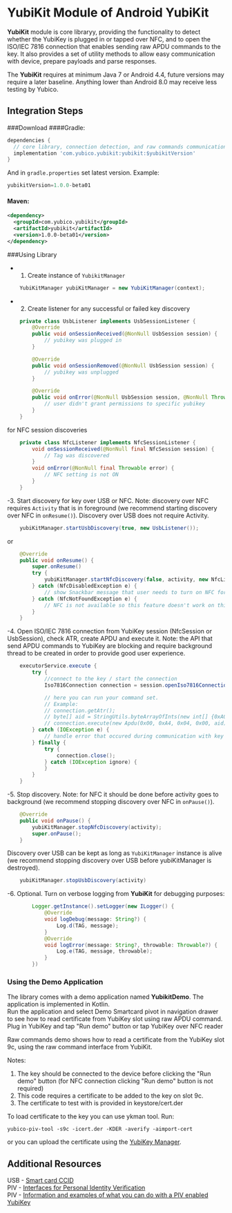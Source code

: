 # YubiKit Module of Android YubiKit
**YubiKit** module is core libraryy, providing the functionality to detect whether the YubiKey is plugged in or tapped over NFC, and to open the ISO/IEC 7816 connection that enables sending raw APDU commands to the key. 
It also provides a set of utility methods to allow easy communication with device, prepare payloads and parse responses.

The **YubiKit** requires at minimum  Java 7 or Android 4.4, future versions may require a later baseline. Anything lower than Android 8.0 may receive less testing by Yubico.

## Integration Steps <a name="integration_steps"></a>
###Download
####Gradle:

```gradle
dependencies {  
  // core library, connection detection, and raw commands communication with yubikey
  implementation 'com.yubico.yubikit:yubikit:$yubikitVersion'
}
```
And in `gradle.properties` set latest version. Example:
```gradle
yubikitVersion=1.0.0-beta01
```
#### Maven:
```xml
<dependency>
  <groupId>com.yubico.yubikit</groupId>
  <artifactId>yubikit</artifactId>
  <version>1.0.0-beta01</version>
</dependency>
```
###Using Library <a name="using_lib"></a>

- 1. Create instance of `YubikitManager`
```java
    YubiKitManager yubiKitManager = new YubiKitManager(context);
```
- 2. Create listener for any successful or failed key discovery
```java
    private class UsbListener implements UsbSessionListener {
        @Override
        public void onSessionReceived(@NonNull UsbSession session) {
            // yubikey was plugged in
        }

        @Override
        public void onSessionRemoved(@NonNull UsbSession session) {
            // yubikey was unplugged
        }

        @Override
        public void onError(@NonNull UsbSession session, @NonNull Throwable error) {
            // user didn't grant permissions to specific yubikey
        }
    }
```
for NFC session discoveries

```java
    private class NfcListener implements NfcSessionListener {
        void onSessionReceived(@NonNull final NfcSession session) {
            // Tag was discovered
        }
        void onError(@NonNull final Throwable error) {
            // NFC setting is not ON
        }
    }
```
-3. Start discovery for key over USB or NFC. Note: discovery over NFC requires `Activity` that is in foreground (we recommend starting discovery over NFC in `onResume()`). Discovery over USB does not require Activity.
```java
    yubiKitManager.startUsbDiscovery(true, new UsbListener());
```
or
```java
    @Override
    public void onResume() {
        super.onResume()
        try {
            yubiKitManager.startNfcDiscovery(false, activity, new NfcListener);
        } catch (NfcDisabledException e) {
            // show Snackbar message that user needs to turn on NFC for this feature
        } catch (NfcNotFoundException e) {
            // NFC is not available so this feature doesn't work on this device
        }
    }
```
-4. Open ISO/IEC 7816 connection from YubiKey session (NfcSession or UsbSession), check ATR, create APDU and execute it. Note: the API that send APDU commands to YubiKey are blocking and require background thread to be created in order to provide good user experience.
```java
    executorService.execute {
        try {
            //connect to the key / start the connection
            Iso7816Connection connection = session.openIso7816Connection();

            // here you can run your command set.
            // Example:            
            // connection.getAtr();
            // byte[] aid = StringUtils.byteArrayOfInts(new int[] {0xA0, 0x00, 0x00, 0x03, 0x08});
            // connection.execute(new Apdu(0x00, 0xA4, 0x04, 0x00, aid)));
        } catch (IOException e) {
            // handle error that occured during communication with key
        } finally {
            try {
                connection.close();
            } catch (IOException ignore) {
            }
        }
    }
```
-5. Stop discovery. Note: for NFC it should be done before activity goes to background (we recommend stopping discovery over NFC in `onPause()`). 
```java
    @Override
    public void onPause() {
        yubiKitManager.stopNfcDiscovery(activity);
        super.onPause();
    }
```
Discovery over USB can be kept as long as `YubiKitManager` instance is alive (we recommend stopping discovery over USB before yubiKitManager is destroyed).
```java
    yubiKitManager.stopUsbDiscovery(activity)
```
-6. Optional. Turn on verbose logging from **YubiKit** for debugging purposes:
```java
        Logger.getInstance().setLogger(new ILogger() {
            @Override
            void logDebug(message: String?) {
                Log.d(TAG, message);
            }
            @Override
            void logError(message: String?, throwable: Throwable?) {
                Log.e(TAG, message, throwable);
            }
        })
```

### Using the Demo Application <a name="using_demo"></a>
The library comes with a demo application named **YubikitDemo**. The application is implemented in Kotlin.  
Run the application and select Demo Smartcard pivot in navigation drawer to see how to read certificate from YubiKey slot using raw APDU command.  
Plug in YubiKey and tap "Run demo" button or tap YubiKey over NFC reader

Raw commands demo shows how to read a certificate from the YubiKey slot 9c, using the raw command interface from YubiKit.

Notes:

1. The key should be connected to the device before clicking the "Run demo" button (for NFC connection clicking "Run demo" button is not required) 
2. This code requires a certificate to be added to the key on slot 9c.
3. The certificate to test with is provided in keystore/cert.der
    
To load certificate to the key you can use ykman tool. Run: 
```
yubico-piv-tool -s9c -icert.der -KDER -averify -aimport-cert
```

or you can upload the certificate using the [YubiKey Manager](https://www.yubico.com/products/services-software/download/yubikey-manager/).

## Additional Resources <a name="additional_resources"></a>
USB - [Smart card CCID](https://www.usb.org/sites/default/files/DWG_Smart-Card_CCID_Rev110.pdf)  
PIV - [Interfaces for Personal Identity Verification](https://nvlpubs.nist.gov/nistpubs/SpecialPublications/NIST.SP.800-73-4.pdf)  
PIV - [Information and examples of what you can do with a PIV enabled YubiKey](https://developers.yubico.com/PIV/)  

